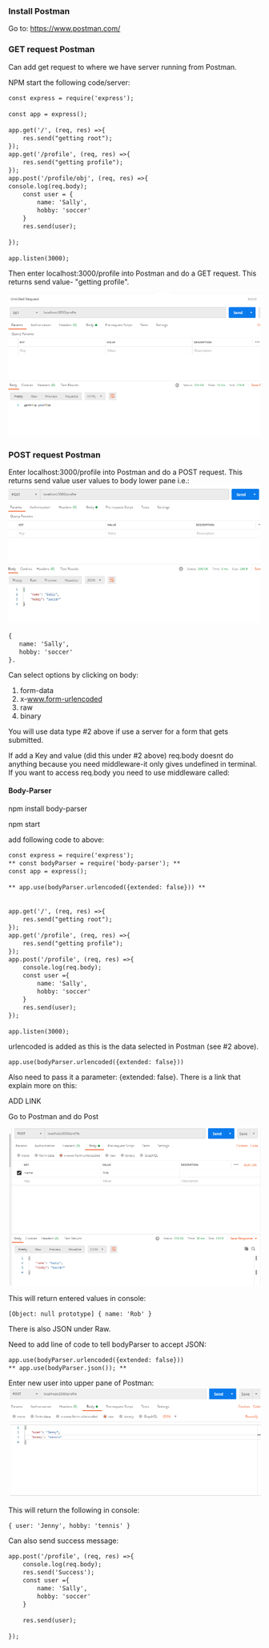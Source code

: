 ### Install Postman ###

Go to: 
https://www.postman.com/

### GET request Postman ###

Can add get request to where we have server running from Postman. 

NPM start the following code/server:

```
const express = require('express');

const app = express();

app.get('/', (req, res) =>{
	res.send("getting root");
});
app.get('/profile', (req, res) =>{
	res.send("getting profile");
});
app.post('/profile/obj', (req, res) =>{
console.log(req.body);
	const user = {
		name: 'Sally',
		hobby: 'soccer'
	}
	res.send(user);

});

app.listen(3000);
```

Then enter localhost:3000/profile into Postman and do a GET request. This returns send value- "getting profile". 

![Alt Text](https://github.com/robhami/ZTM_Node.js_Express.js/blob/master/images/postman_get.PNG)

### POST request Postman ###
Enter localhost:3000/profile into Postman and do a POST request. This returns send value user values to body lower pane i.e.:
![Alt Text](https://github.com/robhami/ZTM_Node.js_Express.js/blob/master/images/postman_post_first.PNG)
```
{
   name: 'Sally',
   hobby: 'soccer'
}.
```	

Can select options by clicking on body:  
1. form-data
2. x-www.form-urlencoded
3. raw
4. binary

You will use data type #2 above if use a server for a form that gets submitted.

If add a Key and value (did this under #2 above) req.body doesnt do anything because you need middleware-it only gives undefined in terminal. 
If you want to access req.body you need to use middleware called:

#### Body-Parser ####

npm install body-parser

npm start

add following code to above:
```
const express = require('express');
** const bodyParser = require('body-parser'); **
const app = express();

** app.use(bodyParser.urlencoded({extended: false})) **


app.get('/', (req, res) =>{
	res.send("getting root");
});
app.get('/profile', (req, res) =>{
	res.send("getting profile");
});
app.post('/profile', (req, res) =>{
	console.log(req.body);
	const user ={
		name: 'Sally',
		hobby: 'soccer'
	}
	res.send(user);
});

app.listen(3000);
```
urlencoded is added as this is the data selected in Postman (see #2 above).
```
app.use(bodyParser.urlencoded({extended: false}))
```
Also need to pass it a parameter: {extended: false}. There is a link that explain more on this:

ADD LINK 

Go to Postman and do Post 

![Alt Text](https://github.com/robhami/ZTM_Node.js_Express.js/blob/master/images/postman_post.PNG)

This will return entered values in console:
```
[Object: null prototype] { name: 'Rob' }
```

There is also JSON under Raw. 

Need to add line of code to tell bodyParser to accept JSON:
```
app.use(bodyParser.urlencoded({extended: false}))
** app.use(bodyParser.json()); **

```
Enter new user into upper pane of Postman:
![Alt Text](https://github.com/robhami/ZTM_Node.js_Express.js/blob/master/images/postman_post_JSON.PNG)


This will return the following in console: 
```
{ user: 'Jenny', hobby: 'tennis' }
```
Can also send success message: 
```
app.post('/profile', (req, res) =>{
	console.log(req.body);
	res.send('Success');
	const user ={
		name: 'Sally',
		hobby: 'soccer'
	}

	res.send(user);

});
```
